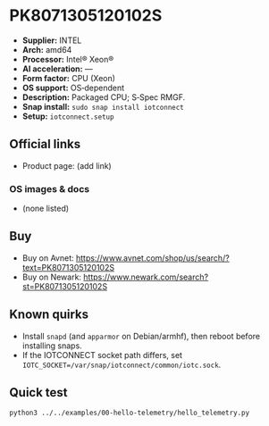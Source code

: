 # PK8071305120102S

- **Supplier:** INTEL
- **Arch:** amd64
- **Processor:** Intel® Xeon®
- **AI acceleration:** —
- **Form factor:** CPU (Xeon)
- **OS support:** OS‑dependent
- **Description:** Packaged CPU; S‑Spec RMGF.
- **Snap install:** `sudo snap install iotconnect`
- **Setup:** `iotconnect.setup`

## Official links
- Product page: (add link)

### OS images & docs
- (none listed)

## Buy
- Buy on Avnet: https://www.avnet.com/shop/us/search/?text=PK8071305120102S
- Buy on Newark: https://www.newark.com/search?st=PK8071305120102S

## Known quirks
- Install `snapd` (and `apparmor` on Debian/armhf), then reboot before installing snaps.
- If the IOTCONNECT socket path differs, set `IOTC_SOCKET=/var/snap/iotconnect/common/iotc.sock`.

## Quick test
```bash
python3 ../../examples/00-hello-telemetry/hello_telemetry.py
```
